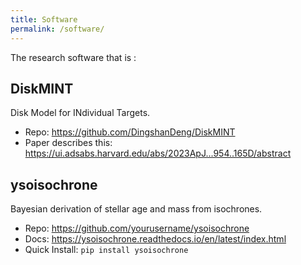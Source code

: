```yaml
---
title: Software
permalink: /software/
---
```


The research software that is :

## DiskMINT
Disk Model for INdividual Targets. 
- Repo: <https://github.com/DingshanDeng/DiskMINT>
- Paper describes this: <https://ui.adsabs.harvard.edu/abs/2023ApJ...954..165D/abstract>

## ysoisochrone
Bayesian derivation of stellar age and mass from isochrones. 
- Repo: <https://github.com/yourusername/ysoisochrone>
- Docs: <https://ysoisochrone.readthedocs.io/en/latest/index.html>
- Quick Install: `pip install ysoisochrone`
